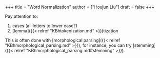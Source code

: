 +++
title = "Word Normalization"
author = ["Houjun Liu"]
draft = false
+++

Pay attention to:

1.  cases (all letters to lower case?)
2.  [lemma]({{< relref "KBhtokenization.md" >}})tization

This is often done with [morphological parsing]({{< relref "KBhmorphological_parsing.md" >}}), for instance, you can try [stemming]({{< relref "KBhmorphological_parsing.md#stemming" >}}).
